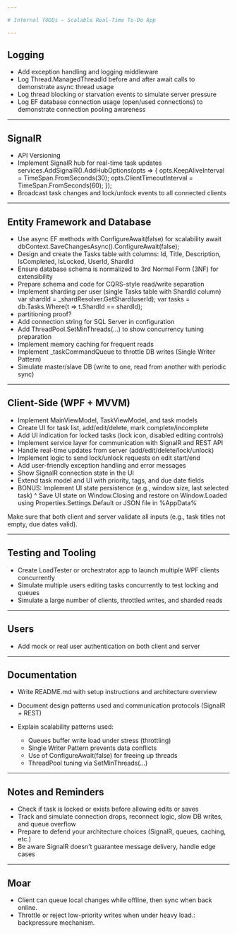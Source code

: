 ```yaml
---

# Internal TODOs — Scalable Real-Time To-Do App

---
```


## Logging
* Add exception handling and logging middleware
* Log Thread.ManagedThreadId before and after await calls to demonstrate async thread usage
* Log thread blocking or starvation events to simulate server pressure
* Log EF database connection usage (open/used connections) to demonstrate connection pooling awareness

---

## SignalR

* API Versioning
* Implement SignalR hub for real-time task updates
  services.AddSignalR().AddHubOptions(opts =>
  {
  opts.KeepAliveInterval = TimeSpan.FromSeconds(30);
  opts.ClientTimeoutInterval = TimeSpan.FromSeconds(60);
  });
* Broadcast task changes and lock/unlock events to all connected clients

---

## Entity Framework and Database

* Use async EF methods with ConfigureAwait(false) for scalability
  await dbContext.SaveChangesAsync().ConfigureAwait(false);
* Design and create the Tasks table with columns: Id, Title, Description, IsCompleted, IsLocked, UserId, ShardId
* Ensure database schema is normalized to 3rd Normal Form (3NF) for extensibility
* Prepare schema and code for CQRS-style read/write separation 
* Implement sharding per user (single Tasks table with ShardId column)
  var shardId = \_shardResolver.GetShard(userId);
  var tasks = db.Tasks.Where(t => t.ShardId == shardId);
* partitioning proof?
* Add connection string for SQL Server in configuration
* Add ThreadPool.SetMinThreads(...) to show concurrency tuning preparation
* Implement memory caching for frequent reads
* Implement \_taskCommandQueue to throttle DB writes (Single Writer Pattern)
* Simulate master/slave DB (write to one, read from another with periodic sync)

---

## Client-Side (WPF + MVVM)

* Implement MainViewModel, TaskViewModel, and task models
* Create UI for task list, add/edit/delete, mark complete/incomplete
* Add UI indication for locked tasks (lock icon, disabled editing controls)
* Implement service layer for communication with SignalR and REST API
* Handle real-time updates from server (add/edit/delete/lock/unlock)
* Implement logic to send lock/unlock requests on edit start/end
* Add user-friendly exception handling and error messages
* Show SignalR connection state in the UI
* Extend task model and UI with priority, tags, and due date fields
* BONUS: Implement UI state persistence (e.g., window size, last selected task)
^ Save UI state on Window\.Closing and restore on Window\.Loaded using Properties.Settings.Default or JSON file in %AppData%

Make sure that both client and server validate all inputs (e.g., task titles not empty, due dates valid).

---

## Testing and Tooling

* Create LoadTester or orchestrator app to launch multiple WPF clients concurrently
* Simulate multiple users editing tasks concurrently to test locking and queues
* Simulate a large number of clients, throttled writes, and sharded reads
---

## Users
* Add mock or real user authentication on both client and server

---

## Documentation

* Write README.md with setup instructions and architecture overview
* Document design patterns used and communication protocols (SignalR + REST)
* Explain scalability patterns used:

  * Queues buffer write load under stress (throttling)
  * Single Writer Pattern prevents data conflicts
  * Use of ConfigureAwait(false) for freeing up threads
  * ThreadPool tuning via SetMinThreads(...)

---

## Notes and Reminders

* Check if task is locked or exists before allowing edits or saves
* Track and simulate connection drops, reconnect logic, slow DB writes, and queue overflow
* Prepare to defend your architecture choices (SignalR, queues, caching, etc.)
* Be aware SignalR doesn’t guarantee message delivery, handle edge cases


---

## Moar

* Client can queue local changes while offline, then sync when back online.
* Throttle or reject low-priority writes when under heavy load.: backpressure mechanism.